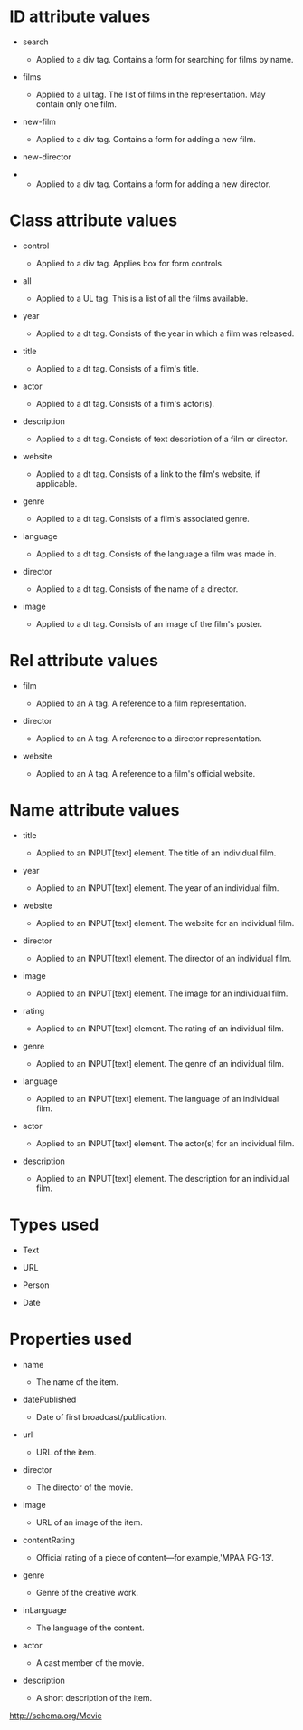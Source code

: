 # ID attribute values

* search
	* Applied to a div tag. Contains a form for searching for films by name.

* films
	* Applied to a ul tag. The list of films in the representation. May contain only one film.

* new-film
	* Applied to a div tag. Contains a form for adding a new film.

* new-director
*   * Applied to a div tag. Contains a form for adding a new director.

# Class attribute values

* control
	* Applied to a div tag. Applies box for form controls.

* all
	* Applied to a UL tag. This is a list of all the films available.

* year
	* Applied to a dt tag. Consists of the year in which a film was released.

* title
	* Applied to a dt tag. Consists of a film's title.

* actor
	* Applied to a dt tag. Consists of a film's actor(s).

* description
	* Applied to a dt tag. Consists of text description of a film or director.

* website
	* Applied to a dt tag. Consists of a link to the film's website, if applicable.

* genre
	* Applied to a dt tag. Consists of a film's associated genre.

* language
	* Applied to a dt tag. Consists of the language a film was made in.

* director
	* Applied to a dt tag. Consists of the name of a director.

* image
	* Applied to a dt tag. Consists of an image of the film's poster.


# Rel attribute values

* film
	* Applied to an A tag. A reference to a film representation.

* director
	* Applied to an A tag. A reference to a director representation.

* website
	* Applied to an A tag. A reference to a film's official website.

# Name attribute values

* title
	* Applied to an INPUT[text] element. The title of an individual film.

* year
	* Applied to an INPUT[text] element. The year of an individual film.

* website
	* Applied to an INPUT[text] element. The website for an individual film.

* director
	* Applied to an INPUT[text] element. The director of an individual film.

* image
	* Applied to an INPUT[text] element. The image for an individual film.

* rating
	* Applied to an INPUT[text] element. The rating of an individual film.

* genre
	* Applied to an INPUT[text] element. The genre of an individual film.

* language
	* Applied to an INPUT[text] element. The language of an individual film.

* actor
	* Applied to an INPUT[text] element. The actor(s) for an individual film.

* description
	* Applied to an INPUT[text] element. The description for an individual film.

# Types used

* Text

* URL

* Person
 
* Date

# Properties used

* name
	* The name of the item.

* datePublished
	* Date of first broadcast/publication.

* url
	* URL of the item.

* director
	* The director of the movie.

* image
	* URL of an image of the item.

* contentRating
	* Official rating of a piece of content—for example,'MPAA PG-13'.

* genre
	* Genre of the creative work.

* inLanguage
	* The language of the content.

* actor
	* A cast member of the movie.

* description
	* A short description of the item.

http://schema.org/Movie